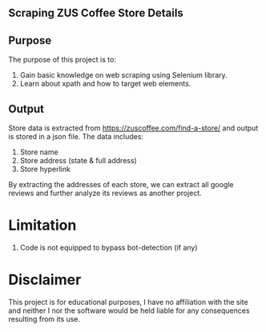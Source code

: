 ## Scraping ZUS Coffee Store Details

## Purpose
The purpose of this project is to:
1. Gain basic knowledge on web scraping using Selenium library.
2. Learn about xpath and how to target web elements.

## Output
Store data is extracted from https://zuscoffee.com/find-a-store/ and output is stored in a json file. The data includes:
1. Store name
2. Store address (state & full address)
3. Store hyperlink

By extracting the addresses of each store, we can extract all google reviews and further analyze its reviews as another project. 

# Limitation
1. Code is not equipped to bypass bot-detection (if any)

# Disclaimer
This project is for educational purposes, I have no affiliation with the site and neither I nor the software would be held liable for any consequences resulting from its use.
